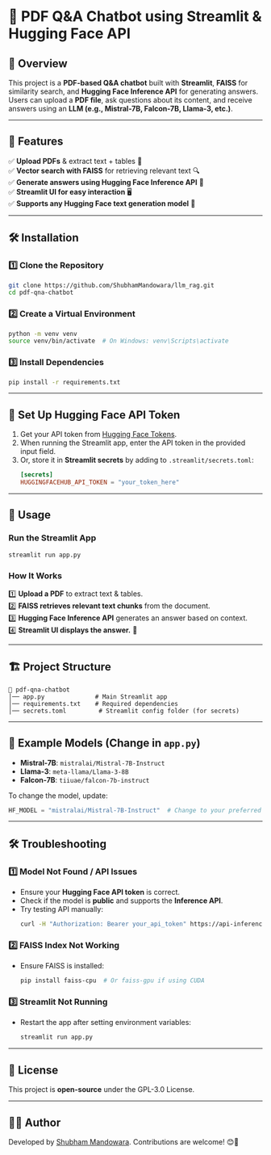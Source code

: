 # 📖 PDF Q&A Chatbot using Streamlit & Hugging Face API

## 🚀 Overview
This project is a **PDF-based Q&A chatbot** built with **Streamlit**, **FAISS** for similarity search, and **Hugging Face Inference API** for generating answers. Users can upload a **PDF file**, ask questions about its content, and receive answers using an **LLM (e.g., Mistral-7B, Falcon-7B, Llama-3, etc.)**.

---

## 🎯 Features
✅ **Upload PDFs** & extract text + tables 📄  
✅ **Vector search with FAISS** for retrieving relevant text 🔍  
✅ **Generate answers using Hugging Face Inference API** 🤖  
✅ **Streamlit UI for easy interaction** 🖥️  
✅ **Supports any Hugging Face text generation model** 🔄  

---

## 🛠️ Installation

### **1️⃣ Clone the Repository**
```bash
git clone https://github.com/ShubhamMandowara/llm_rag.git
cd pdf-qna-chatbot
```

### **2️⃣ Create a Virtual Environment**
```bash
python -m venv venv
source venv/bin/activate  # On Windows: venv\Scripts\activate
```

### **3️⃣ Install Dependencies**
```bash
pip install -r requirements.txt
```

---

## 🔑 Set Up Hugging Face API Token
1. Get your API token from [Hugging Face Tokens](https://huggingface.co/settings/tokens).
2. When running the Streamlit app, enter the API token in the provided input field.
3. Or, store it in **Streamlit secrets** by adding to `.streamlit/secrets.toml`:
   ```toml
   [secrets]
   HUGGINGFACEHUB_API_TOKEN = "your_token_here"
   ```

---

## 🎯 Usage

### **Run the Streamlit App**
```bash
streamlit run app.py
```

### **How It Works**
1️⃣ **Upload a PDF** to extract text & tables.  
2️⃣ **FAISS retrieves relevant text chunks** from the document.  
3️⃣ **Hugging Face Inference API** generates an answer based on context.  
4️⃣ **Streamlit UI displays the answer.** 🎉  

---

## 🏗️ Project Structure
```
📂 pdf-qna-chatbot
│── app.py              # Main Streamlit app
│── requirements.txt    # Required dependencies
│── secrets.toml         # Streamlit config folder (for secrets)
```

---

## 📌 Example Models (Change in `app.py`)
- **Mistral-7B**: `mistralai/Mistral-7B-Instruct`
- **Llama-3**: `meta-llama/Llama-3-8B`
- **Falcon-7B**: `tiiuae/falcon-7b-instruct`

To change the model, update:
```python
HF_MODEL = "mistralai/Mistral-7B-Instruct"  # Change to your preferred model
```

---

## 🛠️ Troubleshooting
### **1️⃣ Model Not Found / API Issues**
- Ensure your **Hugging Face API token** is correct.
- Check if the model is **public** and supports the **Inference API**.
- Try testing API manually:
  ```bash
  curl -H "Authorization: Bearer your_api_token" https://api-inference.huggingface.co/models/mistralai/Mistral-7B-Instruct
  ```

### **2️⃣ FAISS Index Not Working**
- Ensure FAISS is installed:
  ```bash
  pip install faiss-cpu  # Or faiss-gpu if using CUDA
  ```

### **3️⃣ Streamlit Not Running**
- Restart the app after setting environment variables:
  ```bash
  streamlit run app.py
  ```

---

## 📜 License
This project is **open-source** under the GPL-3.0 License.

---

## 👨‍💻 Author
Developed by [Shubham Mandowara](https://github.com/shubhammandowara). Contributions are welcome! 😊🚀